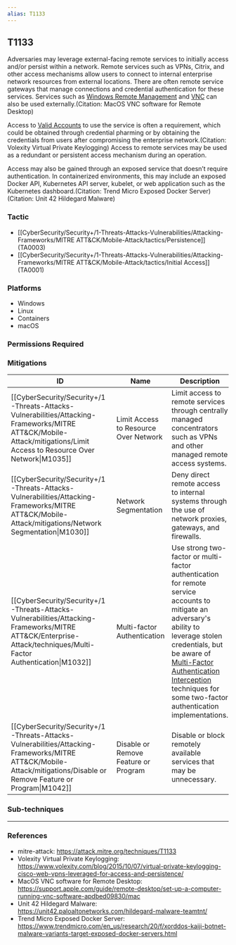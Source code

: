 ```yaml
---
alias: T1133
---
```


## T1133

Adversaries may leverage external-facing remote services to initially access and/or persist within a network. Remote services such as VPNs, Citrix, and other access mechanisms allow users to connect to internal enterprise network resources from external locations. There are often remote service gateways that manage connections and credential authentication for these services. Services such as [Windows Remote Management](https://attack.mitre.org/techniques/T1021/006) and [VNC](https://attack.mitre.org/techniques/T1021/005) can also be used externally.(Citation: MacOS VNC software for Remote Desktop)

Access to [Valid Accounts](https://attack.mitre.org/techniques/T1078) to use the service is often a requirement, which could be obtained through credential pharming or by obtaining the credentials from users after compromising the enterprise network.(Citation: Volexity Virtual Private Keylogging) Access to remote services may be used as a redundant or persistent access mechanism during an operation.

Access may also be gained through an exposed service that doesn’t require authentication. In containerized environments, this may include an exposed Docker API, Kubernetes API server, kubelet, or web application such as the Kubernetes dashboard.(Citation: Trend Micro Exposed Docker Server)(Citation: Unit 42 Hildegard Malware)


### Tactic
- [[CyberSecurity/Security+/1-Threats-Attacks-Vulnerabilities/Attacking-Frameworks/MITRE ATT&CK/Mobile-Attack/tactics/Persistence]] (TA0003)
- [[CyberSecurity/Security+/1-Threats-Attacks-Vulnerabilities/Attacking-Frameworks/MITRE ATT&CK/Mobile-Attack/tactics/Initial Access]] (TA0001)

### Platforms
- Windows
- Linux
- Containers
- macOS

### Permissions Required

### Mitigations

| ID | Name | Description |
| --- | --- | --- |
| [[CyberSecurity/Security+/1-Threats-Attacks-Vulnerabilities/Attacking-Frameworks/MITRE ATT&CK/Mobile-Attack/mitigations/Limit Access to Resource Over Network\|M1035]] | Limit Access to Resource Over Network | Limit access to remote services through centrally managed concentrators such as VPNs and other managed remote access systems. |
| [[CyberSecurity/Security+/1-Threats-Attacks-Vulnerabilities/Attacking-Frameworks/MITRE ATT&CK/Mobile-Attack/mitigations/Network Segmentation\|M1030]] | Network Segmentation | Deny direct remote access to internal systems through the use of network proxies, gateways, and firewalls. |
| [[CyberSecurity/Security+/1-Threats-Attacks-Vulnerabilities/Attacking-Frameworks/MITRE ATT&CK/Enterprise-Attack/techniques/Multi-Factor Authentication\|M1032]] | Multi-factor Authentication | Use strong two-factor or multi-factor authentication for remote service accounts to mitigate an adversary's ability to leverage stolen credentials, but be aware of [Multi-Factor Authentication Interception](https://attack.mitre.org/techniques/T1111) techniques for some two-factor authentication implementations. |
| [[CyberSecurity/Security+/1-Threats-Attacks-Vulnerabilities/Attacking-Frameworks/MITRE ATT&CK/Mobile-Attack/mitigations/Disable or Remove Feature or Program\|M1042]] | Disable or Remove Feature or Program | Disable or block remotely available services that may be unnecessary. |

### Sub-techniques


---
### References

- mitre-attack: https://attack.mitre.org/techniques/T1133
- Volexity Virtual Private Keylogging: https://www.volexity.com/blog/2015/10/07/virtual-private-keylogging-cisco-web-vpns-leveraged-for-access-and-persistence/
- MacOS VNC software for Remote Desktop: https://support.apple.com/guide/remote-desktop/set-up-a-computer-running-vnc-software-apdbed09830/mac
- Unit 42 Hildegard Malware: https://unit42.paloaltonetworks.com/hildegard-malware-teamtnt/
- Trend Micro Exposed Docker Server: https://www.trendmicro.com/en_us/research/20/f/xorddos-kaiji-botnet-malware-variants-target-exposed-docker-servers.html
